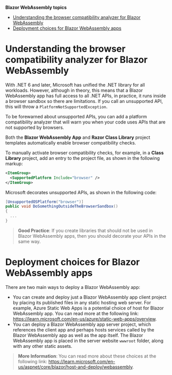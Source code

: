 **Blazor WebAssembly topics**

- [Understanding the browser compatibility analyzer for Blazor WebAssembly](#understanding-the-browser-compatibility-analyzer-for-blazor-webassembly)
- [Deployment choices for Blazor WebAssembly apps](#deployment-choices-for-blazor-webassembly-apps)

# Understanding the browser compatibility analyzer for Blazor WebAssembly

With .NET 6 and later, Microsoft has unified the .NET library for all workloads. However, although in theory, this means that a Blazor WebAssembly app has full access to all .NET APIs, in practice, it runs inside a browser sandbox so there are limitations. If you call an unsupported API, this will throw a `PlatformNotSupportedException`.

To be forewarned about unsupported APIs, you can add a platform compatibility analyzer that will warn you when your code uses APIs that are not supported by browsers.

Both the **Blazor WebAssembly App** and **Razor Class Library** project templates automatically enable browser compatibility checks.

To manually activate browser compatibility checks, for example, in a **Class Library** project, add an entry to the project file, as shown in the following markup:
```xml
<ItemGroup>
  <SupportedPlatform Include="browser" />
</ItemGroup>
```

Microsoft decorates unsupported APIs, as shown in the following code:
```cs
[UnsupportedOSPlatform("browser")]
public void DoSomethingOutsideTheBrowserSandbox()
{
  ...
}
```

> **Good Practice**: If you create libraries that should not be used in Blazor WebAssembly apps, then you should decorate your APIs in the same way.

# Deployment choices for Blazor WebAssembly apps

There are two main ways to deploy a Blazor WebAssembly app:
- You can create and deploy just a Blazor WebAssembly app client project by placing its published files in any static hosting web server. For example, Azure Static Web Apps is a potential choice of host for Blazor WebAssembly app. You can read more at the following link: https://learn.microsoft.com/en-us/azure/static-web-apps/overview.
- You can deploy a Blazor WebAssembly app server project, which references the client app and perhaps hosts services called by the Blazor WebAssembly app as well as the app itself. The Blazor WebAssembly app is placed in the server website `wwwroot` folder, along with any other static assets.

> **More Information**: You can read more about these choices at the following link: https://learn.microsoft.com/en-us/aspnet/core/blazor/host-and-deploy/webassembly.
